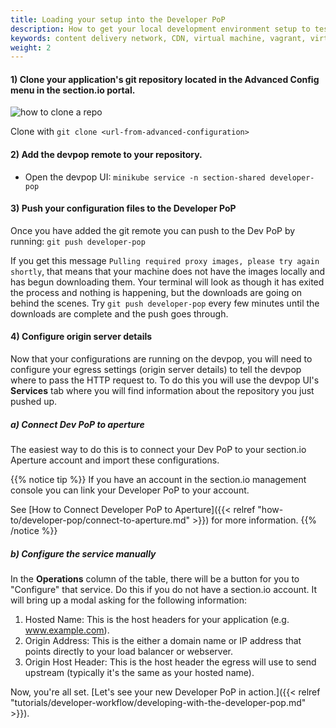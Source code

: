 ```yaml
---
title: Loading your setup into the Developer PoP
description: How to get your local development environment setup to test section.io CDN on your local machine.
keywords: content delivery network, CDN, virtual machine, vagrant, virtualbox, git, cli, local development, local machine, staging environment, developer pop
weight: 2
---
```


<!-- Run `minikube service -n section-shared developer-pop`. Your browser will open when the endpoint for the service becomes ready. -->

#### 1) Clone your application's git repository located in the **Advanced Config** menu in the section.io portal.
  ![how to clone a repo](/docs/images/screenshots/dev-pop/how-to-clone-repo.png)

  Clone with `git clone <url-from-advanced-configuration>`

#### 2) Add the devpop remote to your repository.
  * Open the devpop UI: `minikube service -n section-shared developer-pop`

#### 3) Push your configuration files to the Developer PoP
  Once you have added the git remote you can push to the Dev PoP by running: `git push developer-pop`

  If you get this message `Pulling required proxy images, please try again shortly`, that means that your machine does not have the images locally and has begun downloading them. Your terminal will look as though it has exited the process and nothing is happening, but the downloads are going on behind the scenes. Try `git push developer-pop` every few minutes until the downloads are complete and the push goes through.

#### 4) Configure origin server details
Now that your configurations are running on the devpop, you will need to configure your egress settings (origin server details) to tell the devpop where to pass the HTTP request to. To do this you will use the devpop UI's **Services** tab where you will find information about the repository you just pushed up.

##### a) Connect Dev PoP to aperture
 The easiest way to do this is to connect your Dev PoP to your section.io Aperture account and import these configurations.

{{% notice tip %}}
If you have an account in the section.io management console you can link your Developer PoP to your account.

See [How to Connect Developer PoP to Aperture]({{< relref "how-to/developer-pop/connect-to-aperture.md" >}}) for more information.
{{% /notice %}}

##### b) Configure the service manually
In the **Operations** column of the table, there will be a button for you to "Configure" that service. Do this if you do not have a section.io account. It will bring up a modal asking for the following information:

1. Hosted Name: This is the host headers for your application (e.g. www.example.com).
2. Origin Address: This is the either a domain name or IP address that points directly to your load balancer or webserver.
3. Origin Host Header: This is the host header the egress will use to send upstream (typically it's the same as your hosted name).


Now, you're all set. [Let's see your new Developer PoP in action.]({{< relref "tutorials/developer-workflow/developing-with-the-developer-pop.md" >}}).

  [git]: http://git-scm.com/
  [Vagrant]: http://docs.vagrantup.com/v2/installation/
  [Minikube]: https://github.com/kubernetes/minikube/releases/tag/v0.21.0
  [VirtualBox]: http://www.virtualbox.org/
